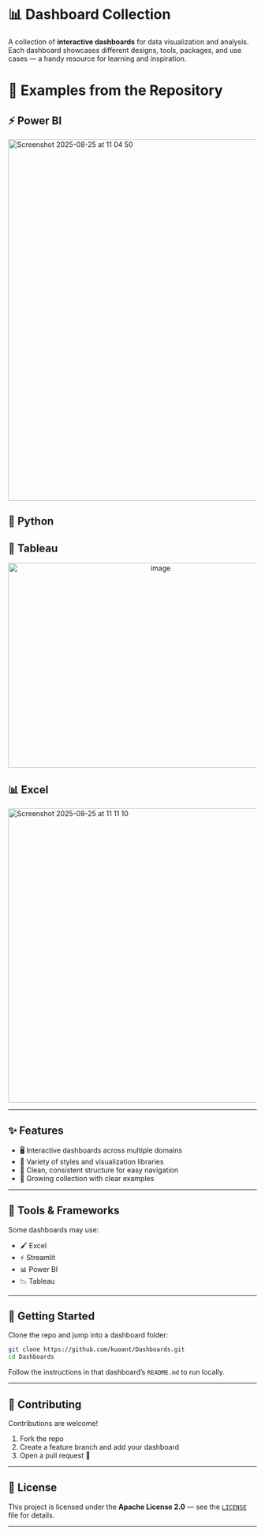 # 📊 Dashboard Collection

A collection of **interactive dashboards** for data visualization and analysis.  
Each dashboard showcases different designs, tools, packages, and use cases — a handy resource for learning and inspiration.


# 🎑 Examples from the Repository
## ⚡️ Power BI
<img width="1282" height="732" alt="Screenshot 2025-08-25 at 11 04 50" src="https://github.com/user-attachments/assets/7a0b3183-6613-426b-b10d-cd97758d28f8" />

## 🐍 Python


## 🧮 Tableau
<p align="center">
  <img src="https://github.com/user-attachments/assets/bf22a061-621e-4ca1-8482-eeb4a9679eb4" alt="image" width="602" height="415">
</p>

## 📊 Excel
<img width="1292" height="596" alt="Screenshot 2025-08-25 at 11 11 10" src="https://github.com/user-attachments/assets/3aab9221-e3f0-4cdf-a29c-29d1fca93f10" />




---

## ✨ Features
- 🖥️ Interactive dashboards across multiple domains  
- 🎨 Variety of styles and visualization libraries  
- 📂 Clean, consistent structure for easy navigation  
- 🚀 Growing collection with clear examples


---

## 🔧 Tools & Frameworks
Some dashboards may use:
- 🖌️ Excel
- ⚡ Streamlit
- 📊 Power BI
- 📉 Tableau

---

## 🚀 Getting Started
Clone the repo and jump into a dashboard folder:
```bash
git clone https://github.com/kuoant/Dashboards.git
cd Dashboards
```

Follow the instructions in that dashboard’s `README.md` to run locally.

---

## 🤝 Contributing
Contributions are welcome!  
1. Fork the repo  
2. Create a feature branch and add your dashboard  
3. Open a pull request 🚀

---

## 📜 License
This project is licensed under the **Apache License 2.0** — see the [`LICENSE`](LICENSE) file for details.

---
